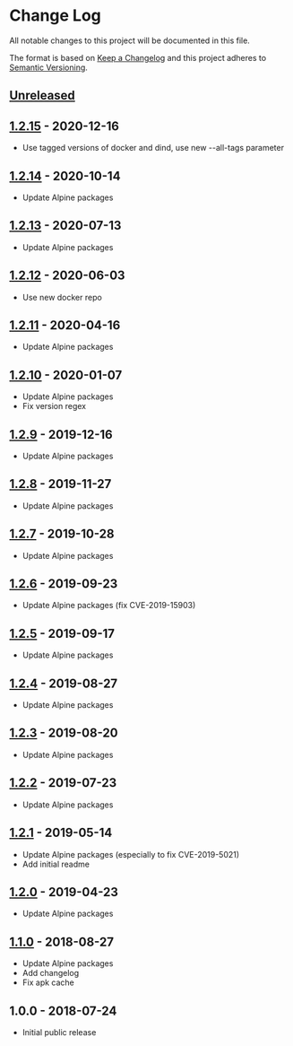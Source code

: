 # Change Log
All notable changes to this project will be documented in this file.

The format is based on [Keep a Changelog](http://keepachangelog.com/)
and this project adheres to [Semantic Versioning](http://semver.org/).

## [Unreleased]

## [1.2.15] - 2020-12-16
- Use tagged versions of docker and dind, use new --all-tags parameter

## [1.2.14] - 2020-10-14
- Update Alpine packages

## [1.2.13] - 2020-07-13
- Update Alpine packages

## [1.2.12] - 2020-06-03
- Use new docker repo

## [1.2.11] - 2020-04-16
- Update Alpine packages

## [1.2.10] - 2020-01-07
- Update Alpine packages
- Fix version regex

## [1.2.9] - 2019-12-16
- Update Alpine packages

## [1.2.8] - 2019-11-27
- Update Alpine packages

## [1.2.7] - 2019-10-28
- Update Alpine packages

## [1.2.6] - 2019-09-23
- Update Alpine packages (fix CVE-2019-15903)

## [1.2.5] - 2019-09-17
- Update Alpine packages

## [1.2.4] - 2019-08-27
- Update Alpine packages

## [1.2.3] - 2019-08-20
- Update Alpine packages

## [1.2.2] - 2019-07-23
- Update Alpine packages

## [1.2.1] - 2019-05-14
- Update Alpine packages (especially to fix CVE-2019-5021)
- Add initial readme

## [1.2.0] - 2019-04-23
- Update Alpine packages

## [1.1.0] - 2018-08-27
- Update Alpine packages
- Add changelog
- Fix apk cache

## 1.0.0 - 2018-07-24
- Initial public release

[Unreleased]:  https://github.com/gmitirol/alpine38/compare/1.2.15...HEAD
[1.2.15]: https://github.com/gmitirol/alpine38/compare/1.2.14...1.2.15
[1.2.14]: https://github.com/gmitirol/alpine38/compare/1.2.13...1.2.14
[1.2.13]: https://github.com/gmitirol/alpine38/compare/1.2.12...1.2.13
[1.2.12]: https://github.com/gmitirol/alpine38/compare/1.2.11...1.2.12
[1.2.11]: https://github.com/gmitirol/alpine38/compare/1.2.10...1.2.11
[1.2.10]: https://github.com/gmitirol/alpine38/compare/1.2.9...1.2.10
[1.2.9]: https://github.com/gmitirol/alpine38/compare/1.2.8...1.2.9
[1.2.8]: https://github.com/gmitirol/alpine38/compare/1.2.7...1.2.8
[1.2.7]: https://github.com/gmitirol/alpine38/compare/1.2.6...1.2.7
[1.2.6]: https://github.com/gmitirol/alpine38/compare/1.2.5...1.2.6
[1.2.5]: https://github.com/gmitirol/alpine38/compare/1.2.4...1.2.5
[1.2.4]: https://github.com/gmitirol/alpine38/compare/1.2.3...1.2.4
[1.2.3]: https://github.com/gmitirol/alpine38/compare/1.2.2...1.2.3
[1.2.2]: https://github.com/gmitirol/alpine38/compare/1.2.1...1.2.2
[1.2.1]: https://github.com/gmitirol/alpine38/compare/1.2.0...1.2.1
[1.2.0]: https://github.com/gmitirol/alpine38/compare/1.1.0...1.2.0
[1.1.0]: https://github.com/gmitirol/alpine38/compare/1.0.0...1.1.0
